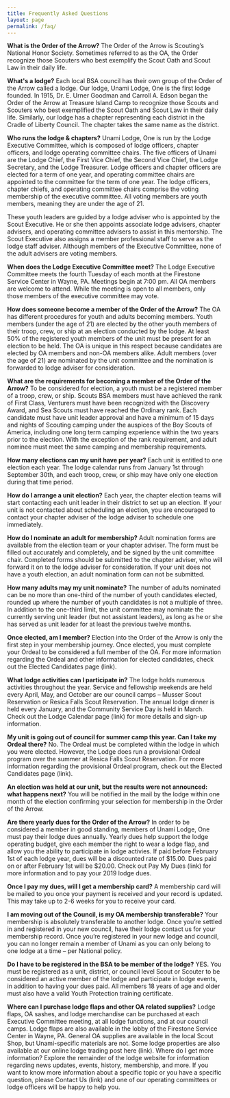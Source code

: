 ```yaml
---
title: Frequently Asked Questions
layout: page
permalink: /faq/
---
```


**What is the Order of the Arrow?**
The Order of the Arrow is Scouting’s National Honor Society. Sometimes referred to as the OA, the Order recognize those Scouters who best exemplify the Scout Oath and Scout Law in their daily life.

**What's a lodge?**
Each local BSA council has their own group of the Order of the Arrow called a lodge. Our lodge, Unami Lodge, One is the first lodge founded. In 1915, Dr. E. Urner Goodman and Carroll A. Edson began the Order of the Arrow at Treasure Island Camp to recognize those Scouts and Scouters who best exemplified the Scout Oath and Scout Law in their daily life. Similarly, our lodge has a chapter representing each district in the Cradle of Liberty Council. The chapter takes the same name as the district.

**Who runs the lodge & chapters?**
Unami Lodge, One is run by the Lodge Executive Committee, which is composed of lodge officers, chapter officers, and lodge operating committee chairs. The five officers of Unami are the Lodge Chief, the First Vice Chief, the Second Vice Chief, the Lodge Secretary, and the Lodge Treasurer. Lodge officers and chapter officers are elected for a term of one year, and operating committee chairs are appointed to the committee for the term of one year. The lodge officers, chapter chiefs, and operating committee chairs comprise the voting membership of the executive committee. All voting members are youth members, meaning they are under the age of 21.

These youth leaders are guided by a lodge adviser who is appointed by the Scout Executive. He or she then appoints associate lodge advisers, chapter advisers, and operating committee advisers to assist in this mentorship. The Scout Executive also assigns a member professional staff to serve as the lodge staff adviser. Although members of the Executive Committee, none of the adult advisers are voting members.

**When does the Lodge Executive Committee meet?**
The Lodge Executive Committee meets the fourth Tuesday of each month at the Firestone Service Center in Wayne, PA. Meetings begin at 7:00 pm. All OA members are welcome to attend. While the meeting is open to all members, only those members of the executive committee may vote.

**How does someone become a member of the Order of the Arrow?**
The OA has different procedures for youth and adults becoming members. Youth members (under the age of 21) are elected by the other youth members of their troop, crew, or ship at an election conducted by the lodge. At least 50% of the registered youth members of the unit must be present for an election to be held. The OA is unique in this respect because candidates are elected by OA members and non-OA members alike. Adult members (over the age of 21) are nominated by the unit committee and the nomination is forwarded to lodge adviser for consideration.

**What are the requirements for becoming a member of the Order of the Arrow?**
To be considered for election, a youth must be a registered member of a troop, crew, or ship. Scouts BSA members must have achieved the rank of First Class, Venturers must have been recognized with the Discovery Award, and Sea Scouts must have reached the Ordinary rank. Each candidate must have unit leader approval and have a minimum of 15 days and nights of Scouting camping under the auspices of the Boy Scouts of America, including one long term camping experience within the two years prior to the election. With the exception of the rank requirement, and adult nominee must meet the same camping and membership requirements.

**How many elections can my unit have per year?**
Each unit is entitled to one election each year. The lodge calendar runs from January 1st through September 30th, and each troop, crew, or ship may have only one election during that time period.

**How do I arrange a unit election?**
Each year, the chapter election teams will start contacting each unit leader in their district to set up an election. If your unit is not contacted about scheduling an election, you are encouraged to contact your chapter adviser of the lodge adviser to schedule one immediately.

**How do I nominate an adult for membership?**
Adult nomination forms are available from the election team or your chapter adviser. The form must be filled out accurately and completely, and be signed by the unit committee chair. Completed forms should be submitted to the chapter adviser, who will forward it on to the lodge adviser for consideration. If your unit does not have a youth election, an adult nomination form can not be submitted.

**How many adults may my unit nominate?**
The number of adults nominated can be no more than one-third of the number of youth candidates elected, rounded up where the number of youth candidates is not a multiple of three. In addition to the one-third limit, the unit committee may nominate the currently serving unit leader (but not assistant leaders), as long as he or she has served as unit leader for at least the previous twelve months.

**Once elected, am I member?**
Election into the Order of the Arrow is only the first step in your membership journey. Once elected, you must complete your Ordeal to be considered a full member of the OA. For more information regarding the Ordeal and other information for elected candidates, check out the Elected Candidates page (link).

**What lodge activities can I participate in?**
The lodge holds numerous activities throughout the year. Service and fellowship weekends are held every April, May, and October are our council camps – Musser Scout Reservation or Resica Falls Scout Reservation. The annual lodge dinner is held every January, and the Community Service Day is held in March. Check out the Lodge Calendar page (link) for more details and sign-up information.

**My unit is going out of council for summer camp this year. Can I take my Ordeal there?**
No. The Ordeal must be completed within the lodge in which you were elected. However, the Lodge does run a provisional Ordeal program over the summer at Resica Falls Scout Reservation. For more information regarding the provisional Ordeal program, check out the Elected Candidates page (link).

**An election was held at our unit, but the results were not announced: what happens next?**
You will be notified in the mail by the lodge within one month of the election confirming your selection for membership in the Order of the Arrow.

**Are there yearly dues for the Order of the Arrow?**
In order to be considered a member in good standing, members of Unami Lodge, One must pay their lodge dues annually. Yearly dues help support the lodge operating budget, give each member the right to wear a lodge flap, and allow you the ability to participate in lodge activies. If paid before February 1st of each lodge year, dues will be a discounted rate of $15.00. Dues paid on or after February 1st will be $20.00. Check out Pay My Dues (link) for more information and to pay your 2019 lodge dues.

**Once I pay my dues, will I get a membership card?**
A membership card will be mailed to you once your payment is received and your record is updated. This may take up to 2-6 weeks for you to receive your card.

**I am moving out of the Council, is my OA membership transferable?**
Your membership is absolutely transferable to another lodge. Once you’re settled in and registered in your new council, have their lodge contact us for your membership record. Once you’re registered in your new lodge and council, you can no longer remain a member of Unami as you can only belong to one lodge at a time – per National policy.

**Do I have to be registered in the BSA to be member of the lodge?**
YES. You must be registered as a unit, district, or council level Scout or Scouter to be considered an active member of the lodge and participate in lodge events, in addition to having your dues paid. All members 18 years of age and older must also have a valid Youth Protection training certificate.

**Where can I purchase lodge flaps and other OA related supplies?**
Lodge flaps, OA sashes, and lodge merchandise can be purchased at each Executive Committee meeting, at all lodge functions, and at our council camps. Lodge flaps are also available in the lobby of the Firestone Service Center in Wayne, PA. General OA supplies are available in the local Scout Shop, but Unami-specific materials are not. Some lodge properties are also available at our online lodge trading post here (link).
Where do I get more information?
Explore the remainder of the lodge website for information regarding news updates, events, history, membership, and more. If you want to know more information about a specific topic or you have a specific question, please Contact Us (link) and one of our operating committees or lodge officers will be happy to help you.
